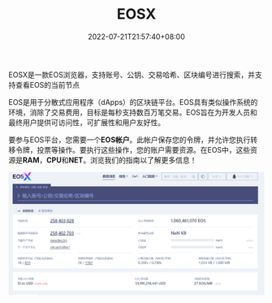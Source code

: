 ﻿---
weight: 
title: "EOSX"
description: "EOSX是一款EOS浏览器，支持账号、公钥、交易哈希、区块编号进行搜索，并支持查看EOS的当前节点"
date: 2022-07-21T21:57:40+08:00
lastmod: 2022-07-21T16:45:40+08:00
draft: false
authors: ["MineW"]
featuredImage: "eosx.png"
link: "https://www.eosx.io/"
tags: ["区块链浏览器","EOSX"]
categories: ["navigation"]
navigation: ["区块链浏览器"]
lightgallery: true
toc: true
pinned: false
recommend: false
recommend1: false
---
EOSX是一款EOS浏览器，支持账号、公钥、交易哈希、区块编号进行搜索，并支持查看EOS的当前节点

‎EOS是用于分散式应用程序（dApps）的区块链平台。EOS具有类似操作系统的环境，消除了交易费用，目标是每秒支持数百万笔交易。EOS旨在为开发人员和最终用户提供可访问性，可扩展性和用户友好性。‎

‎要参与EOS平台，您需要一个‎**‎EOS帐户‎**‎。此帐户保存您的令牌，并允许您执行转移令牌，投票等操作。要执行这些操作，您的账户需要资源。在EOS中，这些资源是‎**‎RAM‎**‎，‎**‎CPU‎**‎和‎**‎NET‎**‎。浏览我们的指南以了解更多信息！‎

![image-20220721104628625](image-20220721104628625.png)